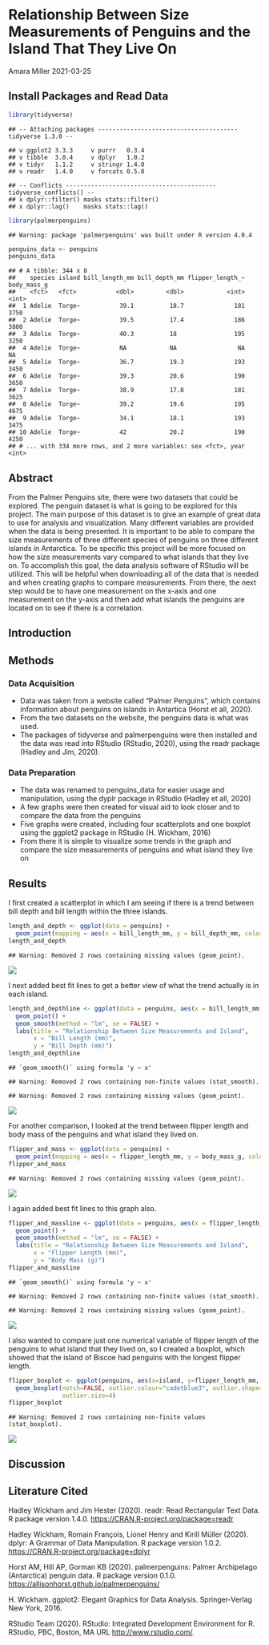 Relationship Between Size Measurements of Penguins and the Island That
They Live On
================
Amara Miller
2021-03-25

## Install Packages and Read Data

``` r
library(tidyverse)
```

    ## -- Attaching packages --------------------------------------- tidyverse 1.3.0 --

    ## v ggplot2 3.3.3     v purrr   0.3.4
    ## v tibble  3.0.4     v dplyr   1.0.2
    ## v tidyr   1.1.2     v stringr 1.4.0
    ## v readr   1.4.0     v forcats 0.5.0

    ## -- Conflicts ------------------------------------------ tidyverse_conflicts() --
    ## x dplyr::filter() masks stats::filter()
    ## x dplyr::lag()    masks stats::lag()

``` r
library(palmerpenguins)
```

    ## Warning: package 'palmerpenguins' was built under R version 4.0.4

``` r
penguins_data <- penguins
penguins_data
```

    ## # A tibble: 344 x 8
    ##    species island bill_length_mm bill_depth_mm flipper_length_~ body_mass_g
    ##    <fct>   <fct>           <dbl>         <dbl>            <int>       <int>
    ##  1 Adelie  Torge~           39.1          18.7              181        3750
    ##  2 Adelie  Torge~           39.5          17.4              186        3800
    ##  3 Adelie  Torge~           40.3          18                195        3250
    ##  4 Adelie  Torge~           NA            NA                 NA          NA
    ##  5 Adelie  Torge~           36.7          19.3              193        3450
    ##  6 Adelie  Torge~           39.3          20.6              190        3650
    ##  7 Adelie  Torge~           38.9          17.8              181        3625
    ##  8 Adelie  Torge~           39.2          19.6              195        4675
    ##  9 Adelie  Torge~           34.1          18.1              193        3475
    ## 10 Adelie  Torge~           42            20.2              190        4250
    ## # ... with 334 more rows, and 2 more variables: sex <fct>, year <int>

## Abstract

From the Palmer Penguins site, there were two datasets that could be
explored. The penguin dataset is what is going to be explored for this
project. The main purpose of this dataset is to give an example of great
data to use for analysis and visualization. Many different variables are
provided when the data is being presented. It is important to be able to
compare the size measurements of three different species of penguins on
three different islands in Antarctica. To be specific this project will
be more focused on how the size measurements vary compared to what
islands that they live on. To accomplish this goal, the data analysis
software of RStudio will be utilized. This will be helpful when
downloading all of the data that is needed and when creating graphs to
compare measurements. From there, the next step would be to have one
measurement on the x-axis and one measurement on the y-axis and then add
what islands the penguins are located on to see if there is a
correlation.

## Introduction

## Methods

### Data Acquisition

  - Data was taken from a website called “Palmer Penguins”, which
    contains information about penguins on islands in Antartica (Horst
    et all, 2020).
  - From the two datasets on the website, the penguins data is what was
    used.
  - The packages of tidyverse and palmerpenguins were then installed and
    the data was read into RStudio (RStudio, 2020), using the readr
    package (Hadley and Jim, 2020).

### Data Preparation

  - The data was renamed to penguins\_data for easier usage and
    manipulation, using the dyplr package in RStudio (Hadley et all,
    2020)
  - A few graphs were then created for visual aid to look closer and to
    compare the data from the penguins
  - Five graphs were created, including four scatterplots and one
    boxplot using the ggplot2 package in RStudio (H. Wickham, 2016)
  - From there it is simple to visualize some trends in the graph and
    compare the size measurements of penguins and what island they live
    on

## Results

I first created a scatterplot in which I am seeing if there is a trend
between bill depth and bill length within the three islands.

``` r
length_and_depth <- ggplot(data = penguins) +
  geom_point(mapping = aes(x = bill_length_mm, y = bill_depth_mm, color = island))
length_and_depth
```

    ## Warning: Removed 2 rows containing missing values (geom_point).

![](README_files/figure-gfm/unnamed-chunk-2-1.png)<!-- -->

I next added best fit lines to get a better view of what the trend
actually is in each island.

``` r
length_and_depthline <- ggplot(data = penguins, aes(x = bill_length_mm, y = bill_depth_mm, color = island)) +
  geom_point() +
  geom_smooth(method = "lm", se = FALSE) +
  labs(title = "Relationship Between Size Measurements and Island",
       x = "Bill Length (mm)",
       y = "Bill Depth (mm)")
length_and_depthline
```

    ## `geom_smooth()` using formula 'y ~ x'

    ## Warning: Removed 2 rows containing non-finite values (stat_smooth).

    ## Warning: Removed 2 rows containing missing values (geom_point).

![](README_files/figure-gfm/unnamed-chunk-3-1.png)<!-- -->

For another comparison, I looked at the trend between flipper length and
body mass of the penguins and what island they lived on.

``` r
flipper_and_mass <- ggplot(data = penguins) +
  geom_point(mapping = aes(x = flipper_length_mm, y = body_mass_g, color = island))
flipper_and_mass
```

    ## Warning: Removed 2 rows containing missing values (geom_point).

![](README_files/figure-gfm/unnamed-chunk-4-1.png)<!-- -->

I again added best fit lines to this graph also.

``` r
flipper_and_massline <- ggplot(data = penguins, aes(x = flipper_length_mm, y = body_mass_g, color = island)) +
  geom_point() +
  geom_smooth(method = "lm", se = FALSE) +
  labs(title = "Relationship Between Size Measurements and Island",
       x = "Flipper Length (mm)",
       y = "Body Mass (g)")
flipper_and_massline
```

    ## `geom_smooth()` using formula 'y ~ x'

    ## Warning: Removed 2 rows containing non-finite values (stat_smooth).

    ## Warning: Removed 2 rows containing missing values (geom_point).

![](README_files/figure-gfm/unnamed-chunk-5-1.png)<!-- -->

I also wanted to compare just one numerical variable of flipper length
of the penguins to what island that they lived on, so I created a
boxplot, which showed that the island of Biscoe had penguins with the
longest flipper length.

``` r
flipper_boxplot <- ggplot(penguins, aes(x=island, y=flipper_length_mm, color = island)) +
  geom_boxplot(notch=FALSE, outlier.colour="cadetblue3", outlier.shape=8,
               outlier.size=4)
flipper_boxplot
```

    ## Warning: Removed 2 rows containing non-finite values (stat_boxplot).

![](README_files/figure-gfm/unnamed-chunk-6-1.png)<!-- -->

## Discussion

## Literature Cited

Hadley Wickham and Jim Hester (2020). readr: Read Rectangular Text Data.
R package version 1.4.0. <https://CRAN.R-project.org/package=readr>

Hadley Wickham, Romain François, Lionel Henry and Kirill Müller (2020).
dplyr: A Grammar of Data Manipulation. R package version 1.0.2.
<https://CRAN.R-project.org/package=dplyr>

Horst AM, Hill AP, Gorman KB (2020). palmerpenguins: Palmer Archipelago
(Antarctica) penguin data. R package version 0.1.0.
<https://allisonhorst.github.io/palmerpenguins/>

H. Wickham. ggplot2: Elegant Graphics for Data Analysis. Springer-Verlag
New York, 2016.

RStudio Team (2020). RStudio: Integrated Development Environment for R.
RStudio, PBC, Boston, MA URL <http://www.rstudio.com/>.
